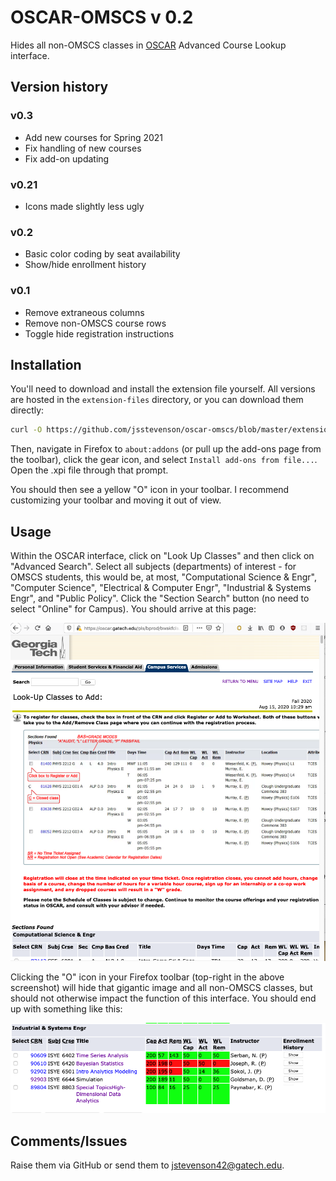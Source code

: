 # OSCAR-OMSCS v 0.2

Hides all non-OMSCS classes in [OSCAR](https://oscar.gatech.edu/pls/bprod/twbkwbis.P_GenMenu?name=bmenu.P_StuMainMnu) Advanced Course Lookup interface.

## Version history

### v0.3

- Add new courses for Spring 2021
- Fix handling of new courses
- Fix add-on updating

### v0.21

- Icons made slightly less ugly

### v0.2

- Basic color coding by seat availability
- Show/hide enrollment history

### v0.1

- Remove extraneous columns
- Remove non-OMSCS course rows
- Toggle hide registration instructions

## Installation

You'll need to download and install the extension file yourself. All versions are hosted in the `extension-files` directory, or you can download them directly:

```bash
curl -O https://github.com/jsstevenson/oscar-omscs/blob/master/extension-files/oscar_clean-0.21-fx.xpi?raw=true
```

Then, navigate in Firefox to `about:addons` (or pull up the add-ons page from the toolbar), click the gear icon, and select `Install add-ons from file...`. Open the .xpi file through that prompt.

You should then see a yellow "O" icon in your toolbar. I recommend customizing your toolbar and moving it out of view.

## Usage

Within the OSCAR interface, click on "Look Up Classes" and then click on "Advanced Search". Select all subjects (departments) of interest - for OMSCS students, this would be, at most, "Computational Science & Engr", "Computer Science",  "Electrical & Computer Engr", "Industrial & Systems Engr", and "Public Policy". Click the "Section Search" button (no need to select "Online" for Campus). You should arrive at this page:

![screenshot of oscar course lookup listing](/docs/oscar-screenshot1.png?raw=true)

Clicking the "O" icon in your Firefox toolbar (top-right in the above screenshot) will hide that gigantic image and all non-OMSCS classes, but should not otherwise impact the function of this interface. You should end up with something like this:

![screenshot of cleaned oscar course lookup listing](/docs/oscar-screenshot2.png?raw=true)

## Comments/Issues

Raise them via GitHub or send them to jstevenson42@gatech.edu.
